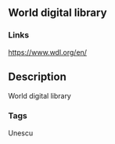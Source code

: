 ## World digital library

### Links
https://www.wdl.org/en/

## Description
World digital library

### Tags
Unescu
